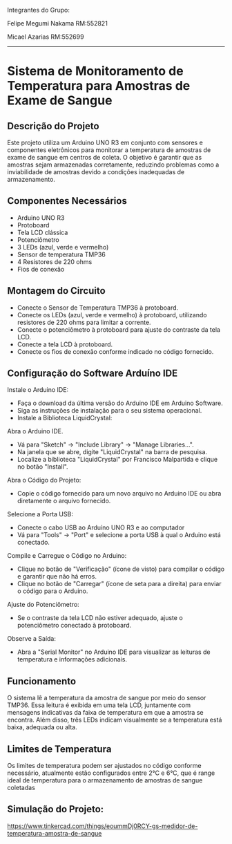 Integrantes do Grupo:

Felipe Megumi Nakama RM:552821

Micael Azarias RM:552699

-----------------------------------------------------------------------------------------------------------------------------------------------------------------------------------------------------------------------------------------------------------

# Sistema de Monitoramento de Temperatura para Amostras de Exame de Sangue

## Descrição do Projeto
Este projeto utiliza um Arduino UNO R3 em conjunto com sensores e componentes eletrônicos para monitorar a temperatura de amostras de exame de sangue em centros de coleta. O objetivo é garantir que as amostras sejam armazenadas corretamente, reduzindo problemas como a inviabilidade de amostras devido a condições inadequadas de armazenamento.

## Componentes Necessários
- Arduino UNO R3
- Protoboard
- Tela LCD clássica
- Potenciômetro
- 3 LEDs (azul, verde e vermelho)
- Sensor de temperatura TMP36
- 4 Resistores de 220 ohms
- Fios de conexão

## Montagem do Circuito
- Conecte o Sensor de Temperatura TMP36 à protoboard.
- Conecte os LEDs (azul, verde e vermelho) à protoboard, utilizando resistores de 220 ohms para limitar a corrente.
- Conecte o potenciômetro à protoboard para ajuste do contraste da tela LCD.
- Conecte a tela LCD à protoboard.
- Conecte os fios de conexão conforme indicado no código fornecido.
  
## Configuração do Software Arduíno IDE

Instale o Arduino IDE:
- Faça o download da última versão do Arduino IDE em Arduino Software.
- Siga as instruções de instalação para o seu sistema operacional.
- Instale a Biblioteca LiquidCrystal:

Abra o Arduino IDE.
- Vá para "Sketch" -> "Include Library" -> "Manage Libraries...".
- Na janela que se abre, digite "LiquidCrystal" na barra de pesquisa.
- Localize a biblioteca "LiquidCrystal" por Francisco Malpartida e clique no botão "Install".

Abra o Código do Projeto:
- Copie o código fornecido para um novo arquivo no Arduino IDE ou abra diretamente o arquivo fornecido.

Selecione a Porta USB:
- Conecte o cabo USB ao Arduíno UNO R3 e ao computador
- Vá para "Tools" -> "Port" e selecione a porta USB à qual o Arduino está conectado.
  
Compile e Carregue o Código no Arduino:
- Clique no botão de "Verificação" (ícone de visto) para compilar o código e garantir que não há erros.
- Clique no botão de "Carregar" (ícone de seta para a direita) para enviar o código para o Arduino.

Ajuste do Potenciômetro:
- Se o contraste da tela LCD não estiver adequado, ajuste o potenciômetro conectado à protoboard.

Observe a Saída:
- Abra a "Serial Monitor" no Arduino IDE para visualizar as leituras de temperatura e informações adicionais.

## Funcionamento
O sistema lê a temperatura da amostra de sangue por meio do sensor TMP36. Essa leitura é exibida em uma tela LCD, juntamente com mensagens indicativas da faixa de temperatura em que a amostra se encontra. Além disso, três LEDs indicam visualmente se a temperatura está baixa, adequada ou alta.

## Limites de Temperatura
Os limites de temperatura podem ser ajustados no código conforme necessário, atualmente estão configurados entre 2°C e 6°C, que é range ideal de temperatura para o armazenamento de amostras de sangue coletadas

## Simulação do Projeto:
https://www.tinkercad.com/things/eoummDj0RCY-gs-medidor-de-temperatura-amostra-de-sangue

